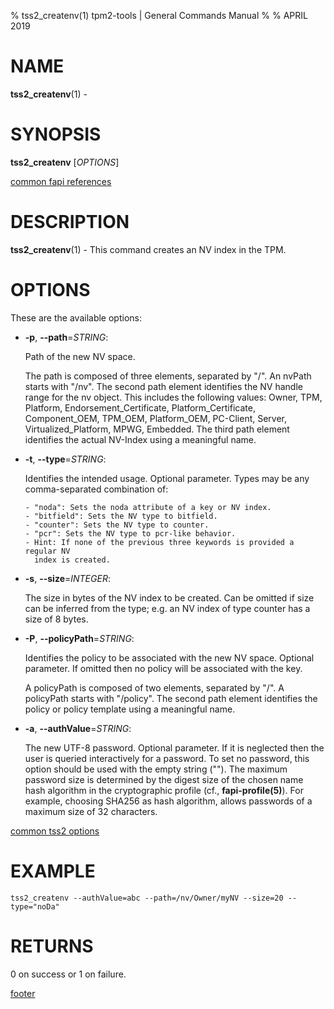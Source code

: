 % tss2_createnv(1) tpm2-tools | General Commands Manual
%
% APRIL 2019

# NAME

**tss2_createnv**(1) -

# SYNOPSIS

**tss2_createnv** [*OPTIONS*]

[common fapi references](common/tss2-fapi-references.md)

# DESCRIPTION

**tss2_createnv**(1) - This command creates an NV index in the TPM.

# OPTIONS

These are the available options:

  * **-p**, **\--path**=_STRING_:

    Path of the new NV space.

    The path is composed of three elements, separated by "/". An nvPath starts
    with "/nv". The second path element identifies the NV handle range
    for the nv object. This includes the following values:
    Owner, TPM, Platform, Endorsement_Certificate, Platform_Certificate,
    Component_OEM, TPM_OEM, Platform_OEM, PC-Client, Server,
    Virtualized_Platform, MPWG, Embedded. The third path element identifies
    the actual NV-Index using a meaningful name.

  * **-t**, **\--type**=_STRING_:

    Identifies the intended usage. Optional parameter.
    Types may be any comma-separated combination of:

        - "noda": Sets the noda attribute of a key or NV index.
        - "bitfield": Sets the NV type to bitfield.
        - "counter": Sets the NV type to counter.
        - "pcr": Sets the NV type to pcr-like behavior.
        - Hint: If none of the previous three keywords is provided a regular NV
          index is created.


  * **-s**, **\--size**=_INTEGER_:

    The size in bytes of the NV index to be created. Can be omitted if size can
    be inferred from the type; e.g. an NV index of type counter has a size of 8
    bytes.

  * **-P**, **\--policyPath**=_STRING_:

    Identifies the policy to be associated with the new NV space. Optional parameter.
    If omitted then no policy will be associated with the key.

    A policyPath is composed of two elements, separated by "/". A policyPath
    starts with "/policy". The second path element identifies the policy
    or policy template using a meaningful name.

  * **-a**, **\--authValue**=_STRING_:

    The new UTF-8 password. Optional parameter. If it is neglected then the user
    is queried interactively for a password. To set no password, this option
    should be used with the empty string (""). The maximum password size is
    determined by the digest size of the chosen name hash algorithm in the
    cryptographic profile (cf., **fapi-profile(5)**). For example, choosing
    SHA256 as hash algorithm, allows passwords of a maximum size of 32 characters.

[common tss2 options](common/tss2-options.md)

# EXAMPLE
```
tss2_createnv --authValue=abc --path=/nv/Owner/myNV --size=20 --type="noDa"
```

# RETURNS

0 on success or 1 on failure.

[footer](common/footer.md)
